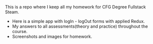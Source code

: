 This is a repo where I keep all my homework for CFG Degree Fullstack Steam. 

+ Here is a simple app with logIn - logOut forms with applied Redux.
+ My answers to all assessments(theory and practice) throughout the course.
+ Screenshots and images for homework.
